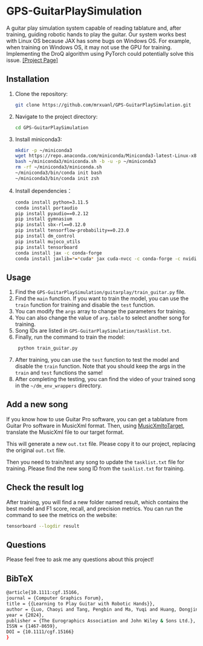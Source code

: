 # GPS-GuitarPlaySimulation

A guitar play simulation system capable of reading tablature and, after training, guiding robotic hands to play the guitar.
Our system works best with Linux OS because JAX has some bugs on Windows OS. For example, when training on Windows OS, it may not use the GPU for training. Implementing the DroQ algorithm using PyTorch could potentially solve this issue.
[[Project Page]](https://mrxuanl.github.io/publications/guitarplayer.html)
## Installation

1. Clone the repository:
    ```sh
    git clone https://github.com/mrxuanl/GPS-GuitarPlaySimulation.git
    ```
2. Navigate to the project directory:
    ```sh
    cd GPS-GuitarPlaySimulation
    ```
3. Install miniconda3:
    ```sh
    mkdir -p ~/miniconda3
    wget https://repo.anaconda.com/miniconda/Miniconda3-latest-Linux-x86_64.sh -O ~/miniconda3/miniconda.sh
    bash ~/miniconda3/miniconda.sh -b -u -p ~/miniconda3
    rm -rf ~/miniconda3/miniconda.sh
    ~/miniconda3/bin/conda init bash
    ~/miniconda3/bin/conda init zsh
    ```
4.  Install dependencies：
    ```sh
    conda install python=3.11.5  
    conda install portaudio  
    pip install pyaudio==0.2.12  
    pip install gymnasium  
    pip install sbx-rl==0.12.0  
    pip install tensorflow-probability==0.23.0  
    pip install dm_control  
    pip install mujoco_utils  
    pip install tensorboard  
    conda install jax -c conda-forge  
    conda install jaxlib=*=*cuda* jax cuda-nvcc -c conda-forge -c nvidia  
    ```

## Usage

1. Find the `GPS-GuitarPlaySimulation/guitarplay/train_guitar.py` file.
2. Find the `main` function. If you want to train the model, you can use the `train` function for training and disable the `test` function.
3. You can modify the `args` array to change the parameters for training.
4. You can also change the value of `arg.table` to select another song for training.
5. Song IDs are listed in `GPS-GuitarPlaySimulation/tasklist.txt`.
6. Finally, run the command to train the model:
   ```sh
    python train_guitar.py
   ```
7. After training, you can use the `test` function to test the model and disable the `train` function. Note that you should keep the args in the `train` and `test` functions the same!
8. After completing the testing, you can find the video of your trained song in the `~/dm_env_wrappers` directory.


## Add a new song
If you know how to use Guitar Pro software, you can get a tablature from Guitar Pro software in MusicXml format. Then, using [MusicXmltoTarget](https://github.com/MRXuanL/MusicXmltoTarget), translate the MusicXml file to our target format.

This will generate a new `out.txt` file. Please copy it to our project, replacing the original `out.txt` file.

Then you need to train/test any song to update the `tasklist.txt` file for training. Please find the new song ID from the `tasklist.txt` for training.

## Check the result log
After training, you will find a new folder named result, which contains the best model and F1 score, recall, and precision metrics. You can run the command to see the metrics on the website:
```sh
tensorboard --logdir result
```

## Questions
Please feel free to ask me any questions about this project!

## BibTeX
```sh
@article{10.1111:cgf.15166,
journal = {Computer Graphics Forum},
title = {{Learning to Play Guitar with Robotic Hands}},
author = {Luo, Chaoyi and Tang, Pengbin and Ma, Yuqi and Huang, Dongjin},
year = {2024},
publisher = {The Eurographics Association and John Wiley & Sons Ltd.},
ISSN = {1467-8659},
DOI = {10.1111/cgf.15166}
}
```
        









